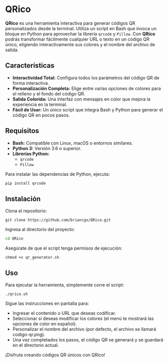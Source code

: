 # QRico
**QRico** es una herramienta interactiva para generar códigos QR personalizados desde la terminal. Utiliza un script en Bash que invoca un bloque en Python para aprovechar la librería `qrcode` y `Pillow`. Con **QRico** podrás transformar fácilmente cualquier URL o texto en un código QR único, eligiendo interactivamente sus colores y el nombre del archivo de salida.

## Características
- **Interactividad Total:** Configura todos los parámetros del código QR de forma interactiva.
- **Personalización Completa:** Elige entre varias opciones de colores para el relleno y el fondo del código QR.
- **Salida Colorida:** Una interfaz con mensajes en color que mejora la experiencia en la terminal.
- **Fácil de Usar:** Un único script que integra Bash y Python para generar el código QR en pocos pasos.

## Requisitos
- **Bash:** Compatible con Linux, macOS o entornos similares.
- **Python 3:** Versión 3.6 o superior.
- **Librerías Python:**
  - `qrcode`
  - `Pillow`

Para instalar las dependencias de Python, ejecuta:
```bash
pip install qrcode
```

## Instalación
Clona el repositorio:
```
git clone https://github.com/briancgx/QRico.git
```

Ingresa al directorio del proyecto:
```bash
cd QRico
```

Asegúrate de que el script tenga permisos de ejecución:
```
chmod +x qr_generator.sh
```

## Uso
Para ejecutar la herramienta, simplemente corre el script:
```
./qrico.sh
```

Sigue las instrucciones en pantalla para:

- Ingresar el contenido o URL que deseas codificar.
- Seleccionar si deseas modificar los colores (el menú te mostrará las opciones de color en español).
- Personalizar el nombre del archivo (por defecto, el archivo se llamará codigo-qr.png).
- Una vez completados los pasos, el código QR se generará y se guardará en el directorio actual.

¡Disfruta creando códigos QR únicos con QRico!
